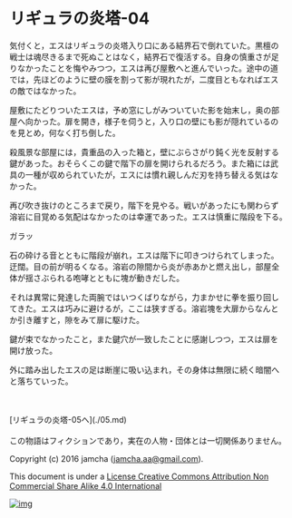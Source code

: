 # リギュラの炎塔-04

気付くと，エスはリギュラの炎塔入り口にある結界石で倒れていた。黒檀の  
戦士は魂尽きるまで死ぬことはなく，結界石で復活する。自身の慎重さが足  
りなかったことを悔やみつつ，エスは再び屋敷へと進んでいった。途中の道  
では，先ほどのように壁の膜を割って影が現れたが，二度目ともなればエス  
の敵ではなかった。  

屋敷にたどりついたエスは，予め窓にしがみついていた影を始末し，奥の部  
屋へ向かった。扉を開き，様子を伺うと，入り口の壁にも影が隠れているの  
を見とめ，何なく打ち倒した。  

殺風景な部屋には，貴重品の入った箱と，壁にぶらさがり鈍く光を反射する  
鍵があった。おそらくこの鍵で階下の扉を開けられるだろう。また箱には武  
具の一種が収められていたが，エスには慣れ親しんだ刃を持ち替える気はな  
かった。  

再び吹き抜けのところまで戻り，階下を見やる。戦いがあったにも関わらず  
溶岩に目覚める気配はなかったのは幸運であった。エスは慎重に階段を下る。  

ガラッ  

石の砕ける音とともに階段が崩れ，エスは階下に叩きつけられてしまった。  
迂闊。目の前が明るくなる。溶岩の隙間から炎が赤あかと燃え出し，部屋全  
体が揺さぶられる咆哮とともに塊が動きだした。  

それは異常に発達した両腕ではいつくばりながら，力まかせに拳を振り回し  
てきた。エスは巧みに避けるが，ここは狭すぎる。溶岩塊を大扉からなんと  
か引き離すと，隙をみて扉に駆けた。  

鍵が束でなかったこと，また鍵穴が一致したことに感謝しつつ，エスは扉を  
開け放った。  

外に踏み出したエスの足は断崖に吸い込まれ，その身体は無限に続く暗闇へ  
と落ちていった。  

<br>  
<br>  
[リギュラの炎塔-05へ](./05.md)  

<br>  
<br>  
この物語はフィクションであり，実在の人物・団体とは一切関係ありません。  

Copyright (c) 2016 jamcha (jamcha.aa@gmail.com).  

This document is under a [License Creative Commons Attribution Non Commercial Share Alike 4.0 International](http://creativecommons.org/licenses/by-nc-sa/4.0/deed)  

[![img](http://i.creativecommons.org/l/by-nc-sa/3.0/80x15.png)](http://creativecommons.org/licenses/by-nc-sa/4.0/deed)